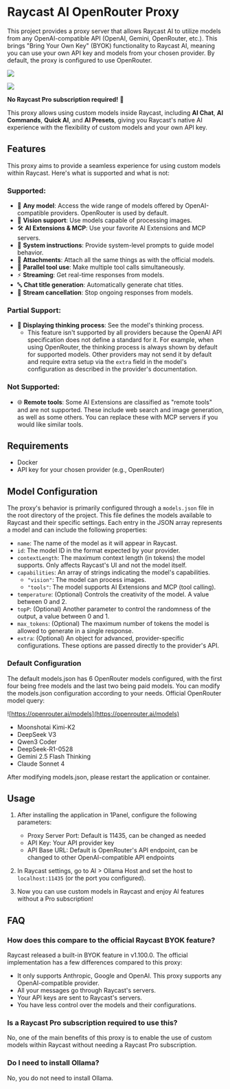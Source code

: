 # Raycast AI OpenRouter Proxy

This project provides a proxy server that allows Raycast AI to utilize models from any OpenAI-compatible API (OpenAI, Gemini, OpenRouter, etc.). This brings "Bring Your Own Key" (BYOK) functionality to Raycast AI, meaning you can use your own API key and models from your chosen provider. By default, the proxy is configured to use OpenRouter.

![](https://cdn.jsdelivr.net/gh/xiaoY233/PicList@main/public/assets/Raycast-AI-Openrouter-Proxy.png)

![](https://img.shields.io/badge/Copyright-arch3rPro-ff9800?style=flat&logo=github&logoColor=white)

**No Raycast Pro subscription required!** 🎉

This proxy allows using custom models inside Raycast, including **AI Chat**, **AI Commands**, **Quick AI**, and **AI Presets**, giving you Raycast's native AI experience with the flexibility of custom models and your own API key.

## Features

This proxy aims to provide a seamless experience for using custom models within Raycast. Here's what is supported and what is not:

### Supported:

- 🧠 **Any model**: Access the wide range of models offered by OpenAI-compatible providers. OpenRouter is used by default.
- 👀 **Vision support**: Use models capable of processing images.
- 🛠️ **AI Extensions & MCP**: Use your favorite AI Extensions and MCP servers.
- 📝 **System instructions**: Provide system-level prompts to guide model behavior.
- 📎 **Attachments**: Attach all the same things as with the official models.
- 🔨 **Parallel tool use**: Make multiple tool calls simultaneously.
- ⚡ **Streaming**: Get real-time responses from models.
- 🔤 **Chat title generation**: Automatically generate chat titles.
- 🛑 **Stream cancellation**: Stop ongoing responses from models.

### Partial Support:

- 💭 **Displaying thinking process**: See the model's thinking process.
  - This feature isn't supported by all providers because the OpenAI API specification does not define a standard for it. For example, when using OpenRouter, the thinking process is always shown by default for supported models. Other providers may not send it by default and require extra setup via the `extra` field in the model's configuration as described in the provider's documentation.

### Not Supported:

- 🌐 **Remote tools**: Some AI Extensions are classified as "remote tools" and are not supported. These include web search and image generation, as well as some others. You can replace these with MCP servers if you would like similar tools.

## Requirements

- Docker
- API key for your chosen provider (e.g., OpenRouter)

## Model Configuration

The proxy's behavior is primarily configured through a `models.json` file in the root directory of the project. This file defines the models available to Raycast and their specific settings. Each entry in the JSON array represents a model and can include the following properties:

- `name`: The name of the model as it will appear in Raycast.
- `id`: The model ID in the format expected by your provider.
- `contextLength`: The maximum context length (in tokens) the model supports. Only affects Raycast's UI and not the model itself.
- `capabilities`: An array of strings indicating the model's capabilities.
  - `"vision"`: The model can process images.
  - `"tools"`: The model supports AI Extensions and MCP (tool calling).
- `temperature`: (Optional) Controls the creativity of the model. A value between 0 and 2.
- `topP`: (Optional) Another parameter to control the randomness of the output, a value between 0 and 1.
- `max_tokens`: (Optional) The maximum number of tokens the model is allowed to generate in a single response.
- `extra`: (Optional) An object for advanced, provider-specific configurations. These options are passed directly to the provider's API.

### Default Configuration

The default models.json has 6 OpenRouter models configured, with the first four being free models and the last two being paid models. You can modify the models.json configuration according to your needs. Official OpenRouter model query:

![https://openrouter.ai/models](https://openrouter.ai/models)

- Moonshotai Kimi-K2
- DeepSeek V3
- Qwen3 Coder
- DeepSeek-R1-0528
- Gemini 2.5 Flash Thinking
- Claude Sonnet 4

After modifying models.json, please restart the application or container.

## Usage

1. After installing the application in 1Panel, configure the following parameters:
   - Proxy Server Port: Default is 11435, can be changed as needed
   - API Key: Your API provider key
   - API Base URL: Default is OpenRouter's API endpoint, can be changed to other OpenAI-compatible API endpoints

2. In Raycast settings, go to AI > Ollama Host and set the host to `localhost:11435` (or the port you configured).

3. Now you can use custom models in Raycast and enjoy AI features without a Pro subscription!

## FAQ

### How does this compare to the official Raycast BYOK feature?

Raycast released a built-in BYOK feature in v1.100.0. The official implementation has a few differences compared to this proxy:

- It only supports Anthropic, Google and OpenAI. This proxy supports any OpenAI-compatible provider.
- All your messages go through Raycast's servers.
- Your API keys are sent to Raycast's servers.
- You have less control over the models and their configurations.

### Is a Raycast Pro subscription required to use this?

No, one of the main benefits of this proxy is to enable the use of custom models within Raycast without needing a Raycast Pro subscription.

### Do I need to install Ollama?

No, you do not need to install Ollama.